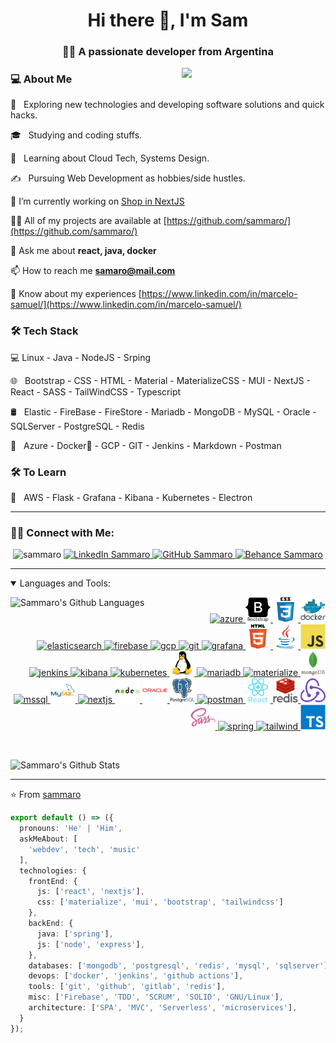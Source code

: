<h1 align="center">Hi there 👋, I'm Sam</h1>
<h3 align="center">👨‍🎓 A passionate developer from Argentina</h3>

<img align='right' src="https://media.giphy.com/media/M9gbBd9nbDrOTu1Mqx/giphy.gif" width="230">

<h3>💻 About Me </h3>

🤔 &nbsp; Exploring new technologies and developing software solutions and quick hacks.

🎓 &nbsp; Studying and coding stuffs.

🌱 &nbsp; Learning about Cloud Tech, Systems Design.

✍️ &nbsp; Pursuing Web Development as hobbies/side hustles.

🔭 I’m currently working on [Shop in NextJS](https://github.com/sammaro/next12-demo)

👨‍💻 All of my projects are available at [https://github.com/sammaro/](https://github.com/sammaro/)

💬 Ask me about **react, java, docker**

📫 How to reach me **samaro@mail.com**

📄 Know about my experiences [https://www.linkedin.com/in/marcelo-samuel/](https://www.linkedin.com/in/marcelo-samuel/)


<h3>🛠 Tech Stack</h3>

💻 Linux - Java - NodeJS - Srping

🌐 &nbsp; Bootstrap - CSS - HTML - Material - MaterializeCSS - MUI - NextJS - React - SASS - TailWindCSS - Typescript

🛢 &nbsp; Elastic - FireBase - FireStore - Mariadb - MongoDB - MySQL - Oracle - SQLServer - PostgreSQL - Redis

🔧 &nbsp; Azure - Docker🐳 - GCP - GIT - Jenkins - Markdown - Postman


<h3>🛠 To Learn</h3>

🔧 &nbsp; AWS - Flask - Grafana - Kibana - Kubernetes - Electron


<hr>


<h3 align="left">🤝🏻 Connect with Me:</h3>

<p align="center">
  <img
    src="https://visitor-badge.laobi.icu/badge?page_id=sammaro"
    alt="sammaro"
  />
  <a href="https://www.linkedin.com/in/marcelo-samuel/">
    <img
      src="https://img.shields.io/badge/Sammaro-blue?style=flat-square&logo=Linkedin&logoColor=white"
      alt="LinkedIn Sammaro"
    />
  </a>
  <a href="https://github.com/sammaro">
    <img
      src="https://img.shields.io/github/followers/sammaro.svg?label=GitHub&style=social"
      alt="GitHub Sammaro"
    />
  </a>
  <a href="https://www.behance.net/marcelosamuel">
    <img
      src="https://img.shields.io/badge/Sammaro-blue?style=flat-square&logo=behance&logoColor=white"
      alt="Behance Sammaro"
    />
  </a>
</p>


<hr>


<details open>
  <summary>Languages and Tools:</summary>
  <p align="right">
    <a href="https://github.com/sammaro">
      <img
        align="left"
        alt="Sammaro's Github Languages"
        src="https://github-readme-stats.vercel.app/api/top-langs/?username=sammaro&layout=compact&langs_count=8&locale=en&theme=github"
      />
    </a>
  </p>

  <p align="right"> <a href="https://azure.microsoft.com/en-in/" target="_blank" rel="noreferrer"> <img src="https://www.vectorlogo.zone/logos/microsoft_azure/microsoft_azure-icon.svg" alt="azure" width="40" height="40"/> </a> <a href="https://getbootstrap.com" target="_blank" rel="noreferrer"> <img src="https://raw.githubusercontent.com/devicons/devicon/master/icons/bootstrap/bootstrap-plain-wordmark.svg" alt="bootstrap" width="40" height="40"/> </a> <a href="https://www.w3schools.com/css/" target="_blank" rel="noreferrer"> <img src="https://raw.githubusercontent.com/devicons/devicon/master/icons/css3/css3-original-wordmark.svg" alt="css3" width="40" height="40"/> </a> <a href="https://www.docker.com/" target="_blank" rel="noreferrer"> <img src="https://raw.githubusercontent.com/devicons/devicon/master/icons/docker/docker-original-wordmark.svg" alt="docker" width="40" height="40"/> </a> <a href="https://www.elastic.co" target="_blank" rel="noreferrer"> <img src="https://www.vectorlogo.zone/logos/elastic/elastic-icon.svg" alt="elasticsearch" width="40" height="40"/> </a> <a href="https://firebase.google.com/" target="_blank" rel="noreferrer"> <img src="https://www.vectorlogo.zone/logos/firebase/firebase-icon.svg" alt="firebase" width="40" height="40"/> </a> <a href="https://cloud.google.com" target="_blank" rel="noreferrer"> <img src="https://www.vectorlogo.zone/logos/google_cloud/google_cloud-icon.svg" alt="gcp" width="40" height="40"/> </a> <a href="https://git-scm.com/" target="_blank" rel="noreferrer"> <img src="https://www.vectorlogo.zone/logos/git-scm/git-scm-icon.svg" alt="git" width="40" height="40"/> </a> <a href="https://grafana.com" target="_blank" rel="noreferrer"> <img src="https://www.vectorlogo.zone/logos/grafana/grafana-icon.svg" alt="grafana" width="40" height="40"/> </a> <a href="https://www.w3.org/html/" target="_blank" rel="noreferrer"> <img src="https://raw.githubusercontent.com/devicons/devicon/master/icons/html5/html5-original-wordmark.svg" alt="html5" width="40" height="40"/> </a> <a href="https://www.java.com" target="_blank" rel="noreferrer"> <img src="https://raw.githubusercontent.com/devicons/devicon/master/icons/java/java-original.svg" alt="java" width="40" height="40"/> </a> <a href="https://developer.mozilla.org/en-US/docs/Web/JavaScript" target="_blank" rel="noreferrer"> <img src="https://raw.githubusercontent.com/devicons/devicon/master/icons/javascript/javascript-original.svg" alt="javascript" width="40" height="40"/> </a> <a href="https://www.jenkins.io" target="_blank" rel="noreferrer"> <img src="https://www.vectorlogo.zone/logos/jenkins/jenkins-icon.svg" alt="jenkins" width="40" height="40"/> </a> <a href="https://www.elastic.co/kibana" target="_blank" rel="noreferrer"> <img src="https://www.vectorlogo.zone/logos/elasticco_kibana/elasticco_kibana-icon.svg" alt="kibana" width="40" height="40"/> </a> <a href="https://kubernetes.io" target="_blank" rel="noreferrer"> <img src="https://www.vectorlogo.zone/logos/kubernetes/kubernetes-icon.svg" alt="kubernetes" width="40" height="40"/> </a> <a href="https://www.linux.org/" target="_blank" rel="noreferrer"> <img src="https://raw.githubusercontent.com/devicons/devicon/master/icons/linux/linux-original.svg" alt="linux" width="40" height="40"/> </a> <a href="https://mariadb.org/" target="_blank" rel="noreferrer"> <img src="https://www.vectorlogo.zone/logos/mariadb/mariadb-icon.svg" alt="mariadb" width="40" height="40"/> </a> <a href="https://materializecss.com/" target="_blank" rel="noreferrer"> <img src="https://raw.githubusercontent.com/prplx/svg-logos/5585531d45d294869c4eaab4d7cf2e9c167710a9/svg/materialize.svg" alt="materialize" width="40" height="40"/> </a> <a href="https://www.mongodb.com/" target="_blank" rel="noreferrer"> <img src="https://raw.githubusercontent.com/devicons/devicon/master/icons/mongodb/mongodb-original-wordmark.svg" alt="mongodb" width="40" height="40"/> </a> <a href="https://www.microsoft.com/en-us/sql-server" target="_blank" rel="noreferrer"> <img src="https://www.svgrepo.com/show/303229/microsoft-sql-server-logo.svg" alt="mssql" width="40" height="40"/> </a> <a href="https://www.mysql.com/" target="_blank" rel="noreferrer"> <img src="https://raw.githubusercontent.com/devicons/devicon/master/icons/mysql/mysql-original-wordmark.svg" alt="mysql" width="40" height="40"/> </a> <a href="https://nextjs.org/" target="_blank" rel="noreferrer"> <img src="https://cdn.worldvectorlogo.com/logos/nextjs-2.svg" alt="nextjs" width="40" height="40"/> </a> <a href="https://nodejs.org" target="_blank" rel="noreferrer"> <img src="https://raw.githubusercontent.com/devicons/devicon/master/icons/nodejs/nodejs-original-wordmark.svg" alt="nodejs" width="40" height="40"/> </a> <a href="https://www.oracle.com/" target="_blank" rel="noreferrer"> <img src="https://raw.githubusercontent.com/devicons/devicon/master/icons/oracle/oracle-original.svg" alt="oracle" width="40" height="40"/> </a> <a href="https://www.postgresql.org" target="_blank" rel="noreferrer"> <img src="https://raw.githubusercontent.com/devicons/devicon/master/icons/postgresql/postgresql-original-wordmark.svg" alt="postgresql" width="40" height="40"/> </a> <a href="https://postman.com" target="_blank" rel="noreferrer"> <img src="https://www.vectorlogo.zone/logos/getpostman/getpostman-icon.svg" alt="postman" width="40" height="40"/> </a> <a href="https://reactjs.org/" target="_blank" rel="noreferrer"> <img src="https://raw.githubusercontent.com/devicons/devicon/master/icons/react/react-original-wordmark.svg" alt="react" width="40" height="40"/> </a> <a href="https://redis.io" target="_blank" rel="noreferrer"> <img src="https://raw.githubusercontent.com/devicons/devicon/master/icons/redis/redis-original-wordmark.svg" alt="redis" width="40" height="40"/> </a> <a href="https://redux.js.org" target="_blank" rel="noreferrer"> <img src="https://raw.githubusercontent.com/devicons/devicon/master/icons/redux/redux-original.svg" alt="redux" width="40" height="40"/> </a> <a href="https://sass-lang.com" target="_blank" rel="noreferrer"> <img src="https://raw.githubusercontent.com/devicons/devicon/master/icons/sass/sass-original.svg" alt="sass" width="40" height="40"/> </a> <a href="https://spring.io/" target="_blank" rel="noreferrer"> <img src="https://www.vectorlogo.zone/logos/springio/springio-icon.svg" alt="spring" width="40" height="40"/> </a> <a href="https://tailwindcss.com/" target="_blank" rel="noreferrer"> <img src="https://www.vectorlogo.zone/logos/tailwindcss/tailwindcss-icon.svg" alt="tailwind" width="40" height="40"/> </a> <a href="https://www.typescriptlang.org/" target="_blank" rel="noreferrer"> <img src="https://raw.githubusercontent.com/devicons/devicon/master/icons/typescript/typescript-original.svg" alt="typescript" width="40" height="40"/> </a> </p>

  </details>
<br />

<p><img src="https://github-readme-stats.vercel.app/api?username=sammaro&show_icons=true&cache_seconds=86400&rank_icon=github&include_all_commits=true&count_private=true&line_height=20&locale=en&theme=github" alt="Sammaro's Github Stats" /></p>


<hr>

⭐️ From [sammaro](https://github.com/sammaro)


```ts
export default () => ({
  pronouns: 'He' | 'Him',
  askMeAbout: [
    'webdev', 'tech', 'music'
  ],
  technologies: {
    frontEnd: {
      js: ['react', 'nextjs'],
      css: ['materialize', 'mui', 'bootstrap', 'tailwindcss']
    },
    backEnd: {
      java: ['spring'],
      js: ['node', 'express'],
    },
    databases: ['mongodb', 'postgresql', 'redis', 'mysql', 'sqlserver'],
    devops: ['docker', 'jenkins', 'github actions'],
    tools: ['git', 'github', 'gitlab', 'redis'],
    misc: ['Firebase', 'TDD', 'SCRUM', 'SOLID', 'GNU/Linux'],
    architecture: ['SPA', 'MVC', 'Serverless', 'microservices'],
  }
});
```
